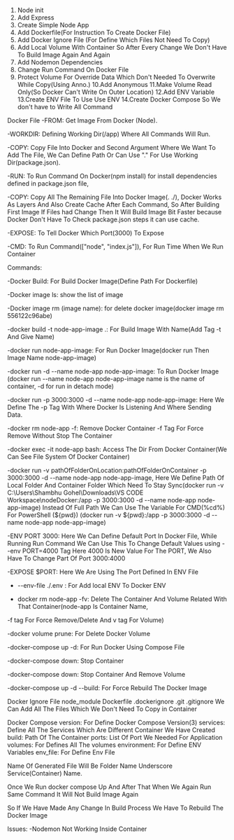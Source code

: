 1. Node init
2. Add Express
3. Create Simple Node App
4. Add Dockerfile(For Instruction To Create Docker File)
5. Add Docker Ignore File (For Define Which Files Not Need To Copy)
6. Add Local Volume With Container So After Every Change We Don't Have To Build Image Again And Again
7. Add Nodemon Dependencies 
8. Change Run Command On Docker File 
9. Protect Volume For Override Data Which Don't Needed To Overwrite While Copy(Using Anno.)
10.Add Anonymous 
11.Make Volume Read Only(So Docker Can't Write On Outer Location)
12.Add ENV Variable
13.Create ENV File To Use Use ENV
14.Create Docker Compose So We don't have to Write All Command 
 

Docker File
-FROM: Get Image From Docker (Node).

-WORKDIR: Defining Working Dir(/app) Where All Commands Will Run.

-COPY: Copy File Into Docker and Second Argument Where We Want To Add The File, We Can Define Path Or Can Use "." For Use Working Dir(package.json). 

-RUN: To Run Command On Docker(npm install) for install dependencies defined in package.json file,

-COPY: Copy All The Remaining File Into Docker Image(. ./), Docker Works As Layers And Also Create Cache After Each Command, So After Building First Image If Files had Change Then It Will Build Image Bit Faster because Docker Don't Have To Check package.json steps it can use cache.

-EXPOSE: To Tell Docker Which Port(3000) To Expose

-CMD: To Run Command(["node", "index.js"]), For Run Time When We Run Container



Commands:

-Docker Build: For Build Docker Image(Define Path For Dockerfile)

-Docker image ls: show the list of image

-Docker image rm (image name): for delete docker image(docker image rm 556122c96abe)

-docker build -t node-app-image .: For Build Image With Name(Add Tag -t And Give Name)

-docker run node-app-image: For Run Docker Image(docker run Then Image Name node-app-image)

-docker run -d --name node-app node-app-image: To Run Docker Image (docker run --name node-app node-app-image name is the name of container, -d for run in detach mode)

-docker run -p 3000:3000 -d --name node-app node-app-image: Here We Define The -p Tag With Where Docker Is Listening And Where Sending Data. 

-docker rm node-app -f: Remove Docker Container -f Tag For Force Remove Without Stop The Container

-docker exec -it node-app bash: Access The Dir From Docker Container(We Can See File System Of Docker Container)

-docker run -v pathOfFolderOnLocation:pathOfFolderOnContainer -p 3000:3000 -d --name node-app node-app-image, Here We Define Path Of Local Folder And Container Folder Which Need To Stay Sync(docker run -v C:\Users\Shambhu Gohel\Downloads\VS CODE Workspace\nodeDocker\:/app  -p 3000:3000 -d --name node-app node-app-image)
Instead Of Full Path We Can Use The Variable For CMD(%cd%) For PowerShell (${pwd})
(docker run -v ${pwd}:/app -p 3000:3000 -d --name node-app node-app-image)

-ENV PORT 3000: Here We Can Define Default Port In Docker File, While Running Run Command We Can Use This To Change Default Values using --env PORT=4000 Tag Here 4000 Is New Value For The PORT, We Also Have To Change Part Of Port 3000:4000 

-EXPOSE $PORT: Here We Are Using The Port Defined In ENV File

- --env-file ./.env : For Add local ENV To Docker ENV 

- docker rm node-app -fv: Delete The Container And Volume Related With That Container(node-app Is Container Name, 

-f tag For Force Remove/Delete And v tag For Volume)

-docker volume prune: For Delete Docker Volume

-docker-compose up -d: For Run Docker Using Compose File

-docker-compose down: Stop Container

-docker-compose down: Stop Container And Remove Volume

-docker-compose up -d --build: For Force Rebuild The Docker Image


Docker Ignore File
node_module
Dockerfile
.dockerignore
.git
.gitignore
We Can Add All The Files Which We Don't Need To Copy in Container

Docker Compose
version: For Define Docker Compose Version(3)
services: Define All The Services Which Are Different Container We Have Created
build: Path Of The Container
ports: List Of Port We Needed For Application
volumes: For Defines All The volumes
environment: For Define ENV Variables
env_file: For Define Env File

Name Of Generated File Will Be Folder Name Underscore Service(Container) Name.

Once We Run docker compose Up And After That When We Again Run Same Command It Will Not Build Image Again

So If We Have Made Any Change In Build Process We Have To Rebuild The Docker Image

Issues: 
-Nodemon Not Working Inside Container







